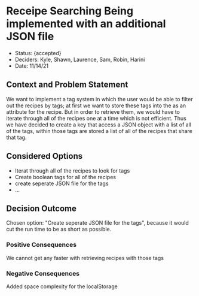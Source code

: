 


# Receipe Searching Being implemented with an additional JSON file

* Status: {accepted} <!-- optional -->
* Deciders: Kyle, Shawn, Laurence, Sam, Robin, Harini
* Date: 11/14/21

## Context and Problem Statement


We want to implement a tag system in which the user would be able to filter out the recipes by tags; 
at first we want to store these tags into the as an attribute for the recipe. 
But in order to retrieve them, we would have to iterate through all of the recipes one at a time which is not
efficient. Thus we have decided to create a key that access a JSON object with a list of all of the tags, 
within those tags are stored a list of all of the recipes that share that tag.


## Considered Options

* Iterat through all of the recipes to look for tags
* Create boolean tags for all of the recipes
* create seperate JSON file for the tags
* … <!-- numbers of options can vary -->

## Decision Outcome

Chosen option: "Create seperate JSON file for the tags", because it would cut the run time to be as short as possible.

### Positive Consequences <!-- optional -->

We cannot get any faster with retrieving recipes with those tags

### Negative Consequences <!-- optional -->

Added space complexity for the localStorage
